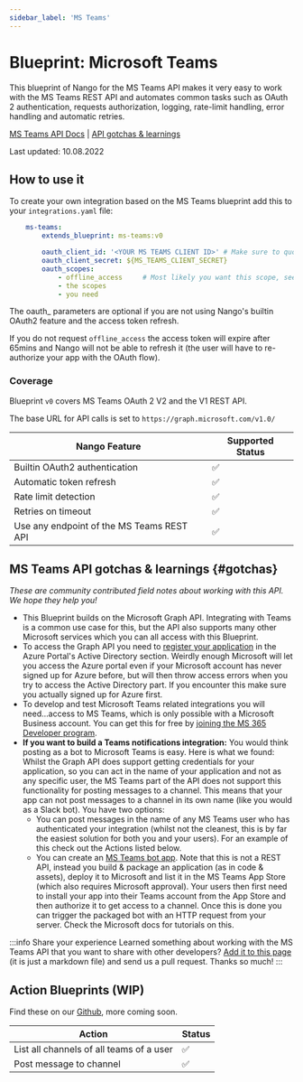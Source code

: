 ```yaml
---
sidebar_label: 'MS Teams'
---
```


# Blueprint: Microsoft Teams

This blueprint of Nango for the MS Teams API makes it very easy to work with the MS Teams REST API and automates common tasks such as OAuth 2 authentication, requests authorization, logging, rate-limit handling, error handling and automatic retries.

[MS Teams API Docs](https://docs.microsoft.com/en-us/graph/teams-concept-overview)  |  [API gotchas & learnings](#gotchas)

Last updated: 10.08.2022

## How to use it
To create your own integration based on the MS Teams blueprint add this to your `integrations.yaml` file:

```yaml title=integrations.yaml
    ms-teams:
        extends_blueprint: ms-teams:v0

        oauth_client_id: '<YOUR MS TEAMS CLIENT ID>' # Make sure to quote it so YAML parses it as a string
        oauth_client_secret: ${MS_TEAMS_CLIENT_SECRET}
        oauth_scopes:
            - offline_access     # Most likely you want this scope, see note below
            - the scopes
            - you need
```
The oauth_ parameters are optional if you are not using Nango's builtin OAuth2 feature and the access token refresh.

If you do not request `offline_access` the access token will expire after 65mins and Nango will not be able to refresh it (the user will have to re-authorize your app with the OAuth flow).

### Coverage
Blueprint `v0` covers MS Teams OAuth 2 V2 and the V1 REST API.

The base URL for API calls is set to `https://graph.microsoft.com/v1.0/`

| Nango Feature | Supported Status | 
|---|---|
| Builtin OAuth2 authentication | ✅  |
| Automatic token refresh | ✅  | 
| Rate limit detection | ✅ |
| Retries on timeout | ✅ |
| Use any endpoint of the MS Teams REST API | ✅ |

## MS Teams API gotchas & learnings {#gotchas}
_These are community contributed field notes about working with this API. We hope they help you!_

- This Blueprint builds on the Microsoft Graph API. Integrating with Teams is a common use case for this, but the API also supports many other Microsoft services which you can all access with this Blueprint.
- To access the Graph API you need to [register your application](https://docs.microsoft.com/en-us/graph/auth-register-app-v2) in the Azure Portal's Active Directory section. Weirdly enough Microsoft will let you access the Azure portal even if your Microsoft account has never signed up for Azure before, but will then throw access errors when you try to access the Active Directory part. If you encounter this make sure you actually signed up for Azure first.
- To develop and test Microsoft Teams related integrations you will need...access to MS Teams, which is only possible with a Microsoft Business account. You can get this for free by [joining the MS 365 Developer program](https://developer.microsoft.com/en-us/microsoft-365/dev-program).
- **If you want to build a Teams notifications integration:** You would think posting as a bot to Microsoft Teams is easy. Here is what we found: Whilst the Graph API does support getting credentials for your application, so you can act in the name of your application and not as any specific user, the MS Teams part of the API does not support this functionality for posting messages to a channel. This means that your app can not post messages to a channel in its own name (like you would as a Slack bot). You have two options:
    - You can post messages in the name of any MS Teams user who has authenticated your integration (whilst not the cleanest, this is by far the easiest solution for both you and your users). For an example of this check out the Actions listed below.
    - You can create an [MS Teams bot app](https://docs.microsoft.com/en-us/microsoftteams/platform/bots/what-are-bots). Note that this is not a REST API, instead you build & package an application (as in code & assets), deploy it to Microsoft and list it in the MS Teams App Store (which also requires Microsoft approval). Your users then first need to install your app into their Teams account from the App Store and then authorize it to get access to a channel. Once this is done you can trigger the packaged bot with an HTTP request from your server. Check the Microsoft docs for tutorials on this.

:::info Share your experience
Learned something about working with the MS Teams API that you want to share with other developers? [Add it to this page](https://github.com/NangoHQ/nango/edit/main/docs/docs/blueprint-catalog/blueprint-microsoft-teams.md) (it is just a markdown file) and send us a pull request. Thanks so much!
:::

## Action Blueprints (WIP)
Find these on our [Github](https://github.com/NangoHQ/nango/tree/main/nango-integrations/ms-teams), more coming soon.

| Action | Status | 
|---|---|
| List all channels of all teams of a user | ✅ |
| Post message to channel | ✅ |